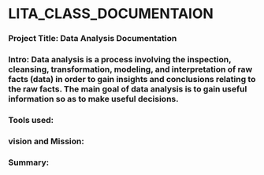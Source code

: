 # LITA_CLASS_DOCUMENTAION
### Project Title: Data Analysis Documentation 
### Intro: Data analysis is a process involving the inspection, cleansing, transformation, modeling, and interpretation of raw facts (data) in order to gain insights and conclusions relating to the raw facts. The main goal of data analysis is to gain useful information so as to make useful decisions.
### Tools used:
### vision and Mission:
### Summary:
